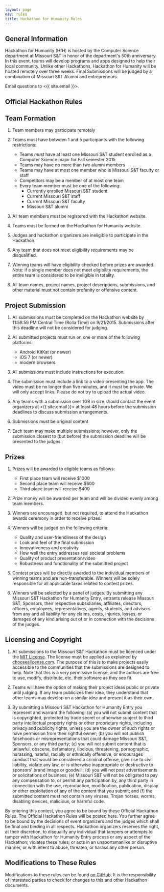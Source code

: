 ```yaml
---
layout: page
nav: rules
title: Hackathon for Humanity Rules
---
```


## General Information

Hackathon for Humanity (HfH) is hosted by the Computer Science department at Missouri S&T in honor of the department's 50th anniversary. In this event, teams will develop programs and apps designed to help their local community. Unlike other Hackathons, Hackathon for Humanity will be hosted remotely over three weeks. Final Submissions will be  judged by a combination of Missouri S&T Alumni and entrepreneurs.

Email questions to <{{ site.email }}>.

## Official Hackathon Rules

## Team Formation

1.  Team members may participate remotely

2.  Teams must have between 1 and 5 participants with the following restrictions:
    - Teams *must* have at least one Missouri S&T student enrolled as a Computer Science major for Fall semester 2015
    - Teams may have no more than two alumni members
    - Teams may have at most one member who is Missouri S&T faculty or staff
    - Competitors may be a member of at most one team
    - Every team member must be one of the following:
        - Currently enrolled Missouri S&T student
        - Current Missouri S&T staff
        - Current Missouri S&T faculty
        - Missouri S&T alumni

3.  All team members must be registered with the Hackathon website.

4.  Teams must be formed on the Hackathon for Humanity website.

5.  Judges and hackathon organizers are ineligible to participate in  the Hackathon.

6.  Any team that does not meet eligibility requirements may be disqualified.

7.  Winning teams will have eligibility checked before prizes are awarded. Note: if a single member does not meet eligibility requirements, the entire team is considered to be ineligible in totality.

8.  All team names, project names, project descriptions, submissions, and other material must not contain profanity or offensive content.

## Project Submission

1.  All submissions must be completed on the Hackathon website by 11:59:59 PM Central Time (Rolla Time) on 9/21/2015. Submissions after this deadline will not be considered for judging.

2.  All submitted projects must run on one or more of the following platforms:
    - Android KitKat (or newer)
    - iOS 7 (or newer)
    - modern browsers

3.  All submissions must include instructions for execution.

4.  The submission must include a link to a video presenting the app. The video must be no longer than five minutes, and it must be private. We will only accept links. Please do not try to upload the actual video.

4.  Any teams with a submission over 1GB in size should contact the event organizers at <{{ site.email }}> at least 48 hours before the submission deadlines to discuss submission arrangements.

5.  Submissions must be original content

6.  Each team may make multiple submissions; however, only the submission closest to (but before) the submission deadline will be presented to the judges.

## Prizes

1.  Prizes will be awarded to eligible teams as follows:
    - First place team will receive  $1000
    - Second place team will receive $600
    - Third place team will receive  $400

2.  Prize money will be awarded per team and will be divided evenly among team members.

3.  Winners are encouraged, but not required, to attend the Hackathon awards ceremony in order to receive prizes.

4.  Winners will be judged on the following criteria:
    - Quality and user-friendliness of the design
    - Look and feel of the final submission
    - Innovativeness and creativity
    - How well the entry addresses real societal problems
    - Quality of product presentation/video
    - Robustness and functionality of the submitted project

5.  Contest prizes will be directly awarded to the individual members of winning teams and are non-transferable. Winners will be solely responsible for all applicable taxes related to contest prizes.

6.  Winners will be selected by a panel of judges. By submitting any Missouri S&T Hackathon for Humanity Entry, entrants release Missouri S&T, Sponsors, their respective subsidiaries, affiliates, directors, officers, employees, representatives, agents, students, and advisors from any and all liability for any claims, costs, injuries, losses, or damages of any kind arising out of or in connection with the decisions of the judges.

## Licensing and Copyright

1.  All submissions to the Missouri S&T Hackathon must be licenced under the [MIT License](http://choosealicense.com/licenses/mit/). The license must be applied as explained by [choosealicense.com](http://choosealicense.com/licenses/mit/). The purpose of this is to make projects easily accessible to the communities that the submissions are designed to help. Note that this is a very permissive license, and the authors are free to use, modify, distribute, etc. their software as they see fit.

2.  Teams will have the option of making their project ideas public or private until judging. If any team publicizes their idea, they understand that other teams may develop on a similar idea and present it as their own.

3.  By submitting a Missouri S&T Hackathon for Humanity Entry you represent and warrant the following: (a) you will not submit content that is copyrighted, protected by trade secret or otherwise subject to third party intellectual property rights or other proprietary rights, including privacy and publicity rights, unless you are the owner of such rights or have permission from their rightful owner; (b) you will not publish falsehoods or misrepresentations that could damage Missouri S&T, Sponsors, or any third party; (c) you will not submit content that is unlawful, obscene, defamatory, libelous, threatening, pornographic, harassing, hateful, racially or ethnically offensive, or encourages conduct that would be considered a criminal offense, give rise to civil liability, violate any law, or is otherwise inappropriate or destructive to sponsors' brand image or goodwill; (d) you will not post advertisements or solicitations of business; (e) Missouri S&T will not be obligated to pay any compensation to, or permit any participation by, any third party in connection with the use, reproduction, modification, publication, display or other exploitation of any of the content that you submit; and (f) the submitted content must not contain any viruses, Trojan horses, worms, disabling devices, malicious, or harmful code.

By entering this contest, you agree to be bound by these Official Hackathon Rules. The Official Hackathon Rules will be posted here. You further agree to be bound by the decisions of event organizers and the judges which shall be final and binding in all respects. Hackathon organizers reserves the right, at their discretion, to disqualify any individual that tampers or attempts to tamper with Hackathon for Humanity Entry process or any aspect of the Hackathon; violates these rules; or acts in an unsportsmanlike or disruptive manner, or with intent to abuse, threaten, or harass any other person.

## Modifications to These Rules

Modifications to these rules can be found
[on GitHub](https://github.com/cmpsci-goldnjub/info/commits/master/rules.md). It
is the responsibility of interested parties to check for changes to
this and other Hackathon documents.


<!-- Emacs spell checking exceptions. -->
<!--  LocalWords:  HfH Hackathon th
 -->
